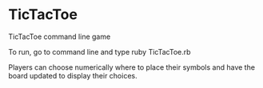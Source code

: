 # TicTacToe
TicTacToe command line game

To run, go to command line and type ruby TicTacToe.rb

Players can choose numerically where to place their symbols and have the board updated to display their choices.
